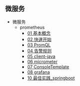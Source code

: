 ## 微服务
- 微服务
  - prometheus
    - [01 基本概念](微服务/prometheus/01%20基本概念.md)
    - [02 快速开始](微服务/prometheus/02%20快速开始.md)
    - [03 PromQL](微服务/prometheus/03%20PromQL.md)
    - [04 告警规则](微服务/prometheus/04%20告警规则.md)
    - [05 client-java](微服务/prometheus/05%20client-java.md)
    - [06 micrometer](微服务/prometheus/06%20micrometer.md)
    - [07 ConsoleTemplate](微服务/prometheus/07%20ConsoleTemplate.md)
    - [08 grafana](微服务/prometheus/08%20grafana.md)
    - [10 最佳实践_springboot](微服务/prometheus/10%20最佳实践_springboot.md)
